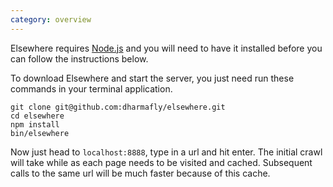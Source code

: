 ```yaml
---
category: overview
---
```

Elsewhere requires [Node.js][node] and you will need to have it installed before you can follow the instructions below. 

To download Elsewhere and start the server, you just need run these commands in your terminal application.

    git clone git@github.com:dharmafly/elsewhere.git
    cd elsewhere
    npm install
    bin/elsewhere

Now just head to `localhost:8888`, type in a url and hit enter. The initial crawl will take while as each page needs to be visited and cached. Subsequent calls to the same url will be much faster because of this cache.

[node]: http://nodejs.org/